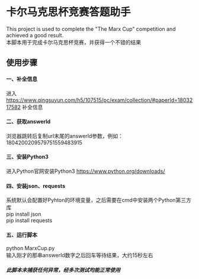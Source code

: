 # 卡尔马克思杯竞赛答题助手
This project is used to complete the "The Marx Cup" competition and achieved a good result.<br/>
本脚本用于完成卡尔马克思杯竞赛，并获得一个不错的结果

## 使用步骤
#### 一、补全信息
进入 https://www.qingsuyun.com/h5/107515/pc/exam/collection/#paperId=1803217582 补全信息

#### 二、获取answerId
浏览器跳转后复制url末尾的answerId参数，例如：1804200209579751559483915

#### 三、安装Python3
进入Python官网安装Python3 https://www.python.org/downloads/

#### 四、安装json、requests
系统默认会配置好Pyhton的环境变量，之后需要在cmd中安装两个Python第三方库<br/>
pip install json<br/>
pip install requests

#### 五、运行脚本
python MarxCup.py<br/>
输入刚才的那串answerId数字之后回车等待结果，大约15秒左右

##### 此脚本未捕获任何异常，经多次测试均能正常使用
